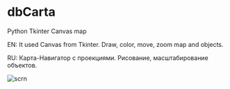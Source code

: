 dbCarta
=======

Python Tkinter Canvas map

EN: It used Canvas from Tkinter. Draw, color, move, zoom map and objects.

RU: Карта-Навигатор с проекциями. Рисование, масштабирование объектов. 

![scrn](http://img-fotki.yandex.ru/get/9067/136640652.0/0_e1c44_9af94fa8_XL.png "Screenshot")
